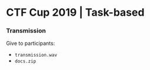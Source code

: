 # CTF Cup 2019 | Task-based

### Transmission

Give to participants:
- `transmission.wav`
- `docs.zip`
